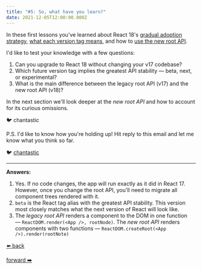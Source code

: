 ```yaml
---
title: "#5: So, what have you learn?"
date: 2021-12-05T12:00:00.000Z
---
```


In these first lessons you've learned about React 18's [gradual adoption strategy](https://react.holiday/2021/1), [what each version tag means](https://react.holiday/2021/2), and how to [use the new root API](https://react.holiday/2021/3).

I'd like to test your knowledge with a few questions:

1. Can you upgrade to React 18 without changing your v17 codebase?
1. Which future version tag implies the greatest API stability — beta, next, or experimental?
1. What is the main difference between the legacy root API (v17) and the new root API (v18)?

In the next section we'll look deeper at the _new root API_ and how to account for its curious omissions.

🐦 chantastic

P.S.
I'd like to know how you're holding up!
Hit reply to this email and let me know what you think so far.

🐦 [chantastic](https://chan.dev/twitter)

---

**Answers:**

1. Yes. If no code changes, the app will run exactly as it did in React 17. However, once you change the root API, you'll need to migrate all component trees rendered with it.
1. `beta` is the React tag alias with the greatest API stability. This version most closely matches what the next version of React will look like.
1. The _legacy root API_ renders a component to the DOM in one function — `ReactDOM.render(<App />, rootNode)`. The _new root API_ renders components with two functions — `ReactDOM.createRoot(<App />).render(rootNote)`

<div class="flex">

[⬅️ back](/lessons/reactholiday/2021/4)

<div class="mx-auto"></div>

[forward ➡️](/lessons/reactholiday/2021/6)

</div>
